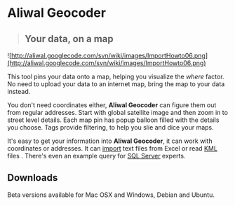 # Aliwal Geocoder #
> ## Your data, on a map ##

![http://aliwal.googlecode.com/svn/wiki/images/ImportHowto06.png](http://aliwal.googlecode.com/svn/wiki/images/ImportHowto06.png)

This tool pins your data onto a map, helping you visualize the _where_ factor. No need to upload your data to an internet map, bring the map to your data instead.

You don't need coordinates either, **Aliwal Geocoder** can figure them out from regular addresses. Start with global satellite image and then zoom in to street level details. Each map pin has popup balloon filled with the details you choose. Tags provide filtering, to help you slie and dice your maps.

It's easy to get your information into **Aliwal Geocoder**, it can work with coordinates or addresses. It can [import](http://code.google.com/p/aliwal/wiki/ImportHowto) text files from Excel or read [KML](http://earth.google.com/) files . There's even an example query for [SQL Server](http://code.google.com/p/aliwal/wiki/SQLServerHowto) experts.

## Downloads ##
Beta versions available for Mac OSX and Windows, Debian and Ubuntu.